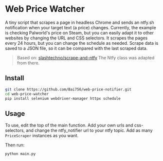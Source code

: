 # Web Price Watcher

A tiny script that scrapes a page in headless Chrome and sends an ntfy.sh notification when your target text (a price) changes. Currently, the example is checking Palworld's price on Steam, but you can easily adapt it to other websites by changing the URL and CSS selectors. It scrapes the pages every 24 hours, but you can change the schedule as needed. Scrape data is saved to a JSON file, so it can be compared with the last scraped data.

> Based on: [slashtechno/scrape-and-ntfy](https://github.com/slashtechno/scrape-and-ntfy/tree/main) The Ntfy class was adapted from there.

## Install

```bash
git clone https://github.com/Bai756/web-price-notifier.git
cd web-price-watcher
pip install selenium webdriver-manager httpx schedule
```

## Usage

To use, edit the top of the main function. Add your own urls and css-selectors, and change the ntfy_notifier url to your ntfy topic. Add as many `PriceScraper` instances as you want.

Then run:

```bash
python main.py
```
